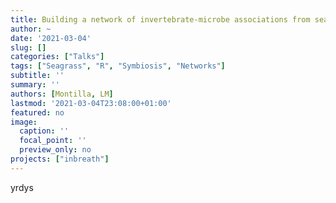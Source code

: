 ```yaml
---
title: Building a network of invertebrate-microbe associations from seagrass beds
author: ~
date: '2021-03-04'
slug: []
categories: ["Talks"]
tags: ["Seagrass", "R", "Symbiosis", "Networks"]
subtitle: ''
summary: ''
authors: [Montilla, LM]
lastmod: '2021-03-04T23:08:00+01:00'
featured: no
image:
  caption: ''
  focal_point: ''
  preview_only: no
projects: ["inbreath"]
---
```

yrdys